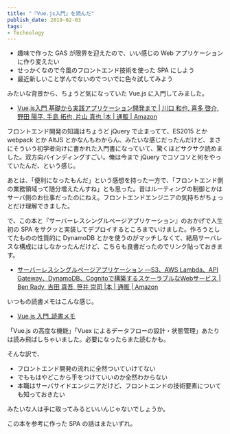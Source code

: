 ```yaml
---
title: "『Vue.js入門』を読んだ"
publish_date: 2019-02-03
tags:
- Technology
---
```


- 趣味で作った GAS が限界を迎えたので、いい感じの Web アプリケーションに作り変えたい
- せっかくなので今風のフロントエンド技術を使った SPA にしよう
- 最近新しいこと学んでないのでついでに色々試してみよう

みたいな背景から、ちょうど気になっていた Vue.js に入門してみました。

- [Vue.js入門 基礎から実践アプリケーション開発まで | 川口 和也, 喜多 啓介, 野田 陽平, 手島 拓也, 片山 真也 |本 | 通販 | Amazon](https://www.amazon.co.jp/dp/4297100916/)

フロントエンド開発の知識はちょうど jQuery で止まってて、ES2015 とか webpack とか AltJS
とかなんもわからん、みたいな感じだったんだけど、まさにそういう初学者向けに書かれた入門書になっていて、驚くほどサクサク読めました。双方向バインディングすごい。俺は今まで
jQuery でコソコソと何をやっていたんだ、という感じ。

あとは、「便利になったもんだ」という感想を持った一方で、「フロントエンド側の業務領域って随分増えたんすね」とも思った。昔はルーティングの制御とかはサーバ側のお仕事だったのにねえ。フロントエンドエンジニアの気持ちがちょっとだけ理解できました。

で、この本と『サーバーレスシングルページアプリケーション』のおかげで人生初の SPA
をサクッと実装してデプロイするところまでいけました。作ろうとしてたものの性質的に DynamoDB
とかを使うのがマッチしなくて、結局サーバレスな構成にはしなかったんだけど、こちらも良書だったのでリンク貼っておきます。

- [サーバーレスシングルページアプリケーション ―S3、AWS Lambda、API Gateway、DynamoDB、Cognitoで構築するスケーラブルなWebサービス | Ben Rady, 吉田 真吾, 笹井 崇司 |本 | 通販 | Amazon](https://www.amazon.co.jp/dp/4873118069/)

いつもの読書メモはこんな感じ。

- [Vue.js 入門_読書メモ](https://gist.github.com/gushernobindsme/896c3416a2d27ef0ce9074e598ea109c)

「Vue.js の高度な機能」「Vuex によるデータフローの設計・状態管理」あたりは読み飛ばしちゃいました。必要になったらまた読むかも。

そんな訳で、

- フロントエンド開発の流れに全然ついていけてない
- でももはやどこから手をつけていいのか全然わからない
- 本職はサーバサイドエンジニアだけど、フロントエンドの技術要素についても知っておきたい

みたいな人は手に取ってみるといいんじゃないでしょうか。

この本を参考に作った SPA の話はまたいずれ。
